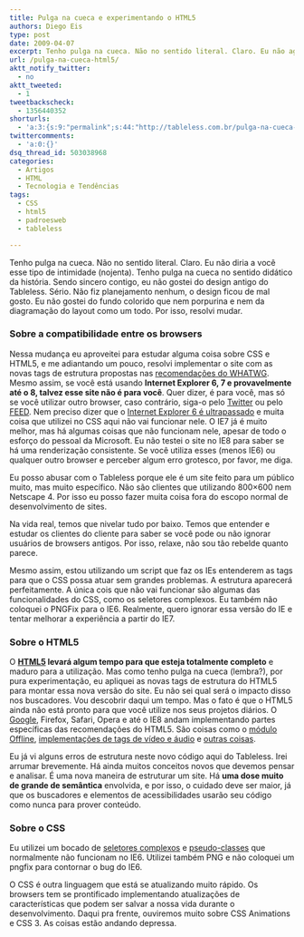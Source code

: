```yaml
---
title: Pulga na cueca e experimentando o HTML5
authors: Diego Eis
type: post
date: 2009-04-07
excerpt: Tenho pulga na cueca. Não no sentido literal. Claro. Eu não agüentei e mudei novamente o Tableless, por fora e por dentro. Por fora ele ficou mais bonito. Por dentro, ele está implementado com as novas tags de estrutura do HTML5.
url: /pulga-na-cueca-html5/
aktt_notify_twitter:
  - no
aktt_tweeted:
  - 1
tweetbackscheck:
  - 1356440352
shorturls:
  - 'a:3:{s:9:"permalink";s:44:"http://tableless.com.br/pulga-na-cueca-html5";s:7:"tinyurl";s:26:"http://tinyurl.com/3ny8bla";s:4:"isgd";s:19:"http://is.gd/VasxeW";}'
twittercomments:
  - 'a:0:{}'
dsq_thread_id: 503038968
categories:
  - Artigos
  - HTML
  - Tecnologia e Tendências
tags:
  - CSS
  - html5
  - padroesweb
  - tableless

---
```

Tenho pulga na cueca. Não no sentido literal. Claro. Eu não diria a você esse tipo de intimidade (nojenta). Tenho pulga na cueca no sentido didático da história. Sendo sincero contigo, eu não gostei do design antigo do Tableless. Sério. Não fiz planejamento nenhum, o design ficou de mal gosto. Eu não gostei do fundo colorido que nem porpurina e nem da diagramação do layout como um todo. Por isso, resolvi mudar. 

### Sobre a compatibilidade entre os browsers

Nessa mudança eu aproveitei para estudar alguma coisa sobre CSS e HTML5, e me adiantando um pouco, resolvi implementar o site com as novas tags de estrutura propostas nas [recomendações do WHATWG][1]. Mesmo assim, se você está usando **Internet Explorer 6, 7 e provavelmente até o 8, talvez esse site não é para você**. Quer dizer, é para você, mas só se você utilizar outro browser, caso contrário, siga-o pelo [Twitter][2] ou pelo [FEED][3]. Nem preciso dizer que o [Internet Explorer 6 é ultrapassado][4] e muita coisa que utilizei no CSS aqui não vai funcionar nele. O IE7 já é muito melhor, mas há algumas coisas que não funcionam nele, apesar de todo o esforço do pessoal da Microsoft. Eu não testei o site no IE8 para saber se há uma renderização consistente. Se você utiliza esses (menos IE6) ou qualquer outro browser e perceber algum erro grotesco, por favor, me diga.

Eu posso abusar com o Tableless porque ele é um site feito para um público muito, mas muito específico. Não são clientes que utilizando 800&#215;600 nem Netscape 4. Por isso eu posso fazer muita coisa fora do escopo normal de desenvolvimento de sites.
  
Na vida real, temos que nivelar tudo por baixo. Temos que entender e estudar os clientes do cliente para saber se você pode ou não ignorar usuários de browsers antigos. Por isso, relaxe, não sou tão rebelde quanto parece.

Mesmo assim, estou utilizando um script que faz os IEs entenderem as tags para que o CSS possa atuar sem grandes problemas. A estrutura aparecerá perfeitamente. A única cois que não vai funcionar são algumas das funcionalidades do CSS, como os seletores complexos. Eu também não coloquei o PNGFix para o IE6. Realmente, quero ignorar essa versão do IE e tentar melhorar a experiência a partir do IE7.

### Sobre o HTML5

O **[HTML5][5] levará algum tempo para que esteja totalmente completo** e maduro para a utilização. Mas como tenho pulga na cueca (lembra?), por pura experimentação, eu apliquei as novas tags de estrutura do HTML5 para montar essa nova versão do site. Eu não sei qual será o impacto disso nos buscadores. Vou descobrir daqui um tempo. Mas o fato é que o HTML5 ainda não está pronto para que você utilize nos seus projetos diários. O [Google][6], Firefox, Safari, Opera e até o IE8 andam implementando partes específicas das recomendações do HTML5. São coisas como o [módulo Offline][7], [implementações de tags de vídeo e áudio][8] e [outras coisas][9].
  
Eu já vi alguns erros de estrutura neste novo código aqui do Tableless. Irei arrumar brevemente. Há ainda muitos conceitos novos que devemos pensar e analisar. É uma nova maneira de estruturar um site. Há **uma dose muito de grande de semântica** envolvida, e por isso, o cuidado deve ser maior, já que os buscadores e elementos de acessibilidades usarão seu código como nunca para prover conteúdo.

### Sobre o CSS

Eu utilizei um bocado de [seletores complexos][10] e [pseudo-classes][11] que normalmente não funcionam no IE6. Utilizei também PNG e não coloquei um pngfix para contornar o bug do IE6.
  
O CSS é outra linguagem que está se atualizando muito rápido. Os browsers tem se prontificado implementando atualizações de características que podem ser salvar a nossa vida durante o desenvolvimento. Daqui pra frente, ouviremos muito sobre CSS Animations e CSS 3. As coisas estão andando depressa.

 [1]: http://www.whatwg.org/specs/web-apps/current-work/multipage/index.html#contents
 [2]: http://twitter.com/tableless/
 [3]: http://feeds2.feedburner.com/tableless
 [4]: http://search.twitter.com/search?q=%23semie6
 [5]: http://tableless.com.br/html5-estrutura-semantica
 [6]: http://www.engadget.com/2009/02/18/google-demos-html5-based-maps-on-the-palm-pre/
 [7]: http://www.whatwg.org/specs/web-apps/current-work/#offline
 [8]: http://www.whatwg.org/specs/web-apps/current-work/#video-and-audio-codecs-for-video-elements
 [9]: http://whatwg.org/html5
 [10]: http://tableless.com.br/seletores-complexos-do-css
 [11]: http://tableless.com.br/pseudo-classes-css